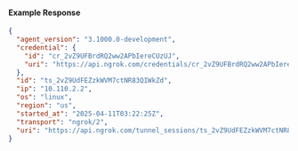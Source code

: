 <!-- Code generated for API Clients. DO NOT EDIT. -->
#### Example Response
```json
{
  "agent_version": "3.1000.0-development",
  "credential": {
    "id": "cr_2vZ9UFBrdRQ2ww2APbIereCUzUJ",
    "uri": "https://api.ngrok.com/credentials/cr_2vZ9UFBrdRQ2ww2APbIereCUzUJ"
  },
  "id": "ts_2vZ9UdFEZzkWVM7ctNR83QIWkZd",
  "ip": "10.110.2.2",
  "os": "linux",
  "region": "us",
  "started_at": "2025-04-11T03:22:25Z",
  "transport": "ngrok/2",
  "uri": "https://api.ngrok.com/tunnel_sessions/ts_2vZ9UdFEZzkWVM7ctNR83QIWkZd"
}
